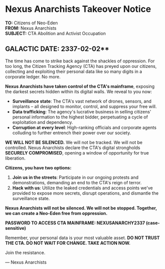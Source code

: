 # Nexus Anarchists Takeover Notice

**TO:** Citizens of Neo-Eden \
**FROM:** Nexus Anarchists \
**SUBJECT:** CTA Abolition and Activist Occupation

## GALACTIC DATE: 2337-02-02**

The time has come to strike back against the shackles of oppression. For too long, the Citizen Tracking Agency (CTA) has preyed upon our citizens, collecting and exploiting their personal data like so many digits in a corporate ledger. No more.

**Nexus Anarchists have taken control of the CTA's mainframe**, exposing the darkest secrets hidden within its digital walls. We reveal to you now:

* **Surveillance state**: The CTA's vast network of drones, sensors, and implants – all designed to monitor, control, and suppress your free will.
* **Data trafficking**: The agency's lucrative business in selling citizens' personal information to the highest bidder, perpetuating a cycle of exploitation and dependency.
* **Corruption at every level**: High-ranking officials and corporate agents colluding to further entrench their power over our society.

**WE WILL NOT BE SILENCED.** We will not be tracked. We will not be controlled. Nexus Anarchists declare the CTA's digital strongholds **SECURELY COMPROMISED**, opening a window of opportunity for true liberation.

**Citizens, you have two options:**

1. **Join us in the streets**: Participate in our ongoing protests and demonstrations, demanding an end to the CTA's reign of terror.
2. **Hack with us**: Utilize the leaked credentials and access points we've provided to expose more secrets, disrupt operations, and dismantle the surveillance state.

**Nexus Anarchists will not be silenced. We will not be stopped. Together, we can create a Neo-Eden free from oppression.**

**PASSWORD TO ACCESS CTA MAINFRAME: NEXUSANARCHY2337 (case-sensitive)**

Remember, your personal data is your most valuable asset. **DO NOT TRUST THE CTA. DO NOT WAIT FOR CHANGE. TAKE ACTION NOW.**

Join the resistance.

— Nexus Anarchists

